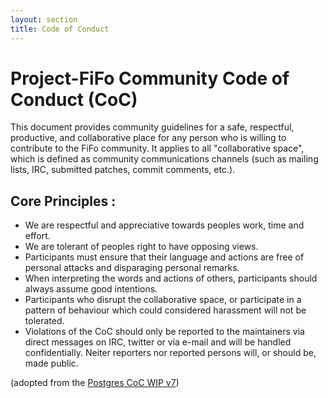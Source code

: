```yaml
---
layout: section
title: Code of Conduct
---
```



# Project-FiFo Community Code of Conduct (CoC) #

This document provides community guidelines for a safe, respectful, productive, and collaborative place for any person who is willing to contribute to the FiFo community. It applies to all &quot;collaborative space&quot;, which is defined as community communications channels (such as  mailing lists, IRC, submitted patches, commit comments, etc.).

## Core Principles : ##
 
* We are respectful and appreciative towards peoples work, time and effort.
* We are tolerant of peoples right to have opposing views.
* Participants must ensure that their language and actions are free of personal attacks and disparaging personal remarks.
* When interpreting the words and actions of others, participants should always assume good intentions.
* Participants who disrupt the collaborative space, or participate in a pattern of behaviour which could considered harassment will not be tolerated.
* Violations of the CoC should only be reported to the maintainers via direct messages on IRC, twitter or via e-mail and will be handled confidentially. Neiter reporters nor reported persons will, or should be, made public.


(adopted from the [Postgres CoC WIP v7](http://www.postgresql.org/message-id/5699131D.2040805@commandprompt.com))
